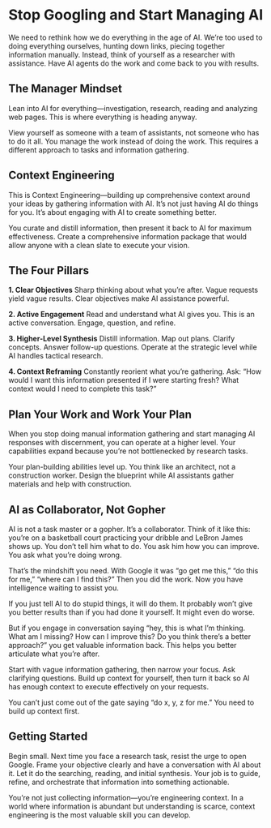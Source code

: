 
# Stop Googling and Start Managing AI

We need to rethink how we do everything in the age of AI. We’re too used to doing everything ourselves, hunting down links, piecing together information manually. Instead, think of yourself as a researcher with assistance. Have AI agents do the work and come back to you with results.

## The Manager Mindset

Lean into AI for everything—investigation, research, reading and analyzing web pages. This is where everything is heading anyway.

View yourself as someone with a team of assistants, not someone who has to do it all. You manage the work instead of doing the work. This requires a different approach to tasks and information gathering.

## Context Engineering

This is Context Engineering—building up comprehensive context around your ideas by gathering information with AI. It’s not just having AI do things for you. It’s about engaging with AI to create something better.

You curate and distill information, then present it back to AI for maximum effectiveness. Create a comprehensive information package that would allow anyone with a clean slate to execute your vision.

## The Four Pillars

**1. Clear Objectives**
Sharp thinking about what you’re after. Vague requests yield vague results. Clear objectives make AI assistance powerful.

**2. Active Engagement**
Read and understand what AI gives you. This is an active conversation. Engage, question, and refine.

**3. Higher-Level Synthesis**
Distill information. Map out plans. Clarify concepts. Answer follow-up questions. Operate at the strategic level while AI handles tactical research.

**4. Context Reframing**
Constantly reorient what you’re gathering. Ask: “How would I want this information presented if I were starting fresh? What context would I need to complete this task?”

## Plan Your Work and Work Your Plan

When you stop doing manual information gathering and start managing AI responses with discernment, you can operate at a higher level. Your capabilities expand because you’re not bottlenecked by research tasks.

Your plan-building abilities level up. You think like an architect, not a construction worker. Design the blueprint while AI assistants gather materials and help with construction.

## AI as Collaborator, Not Gopher

AI is not a task master or a gopher. It’s a collaborator. Think of it like this: you’re on a basketball court practicing your dribble and LeBron James shows up. You don’t tell him what to do. You ask him how you can improve. You ask what you’re doing wrong.

That’s the mindshift you need. With Google it was “go get me this,” “do this for me,” “where can I find this?” Then you did the work. Now you have intelligence waiting to assist you.

If you just tell AI to do stupid things, it will do them. It probably won’t give you better results than if you had done it yourself. It might even do worse.

But if you engage in conversation saying “hey, this is what I’m thinking. What am I missing? How can I improve this? Do you think there’s a better approach?” you get valuable information back. This helps you better articulate what you’re after.

Start with vague information gathering, then narrow your focus. Ask clarifying questions. Build up context for yourself, then turn it back so AI has enough context to execute effectively on your requests.

You can’t just come out of the gate saying “do x, y, z for me.” You need to build up context first.

## Getting Started

Begin small. Next time you face a research task, resist the urge to open Google. Frame your objective clearly and have a conversation with AI about it. Let it do the searching, reading, and initial synthesis. Your job is to guide, refine, and orchestrate that information into something actionable.

You’re not just collecting information—you’re engineering context. In a world where information is abundant but understanding is scarce, context engineering is the most valuable skill you can develop.